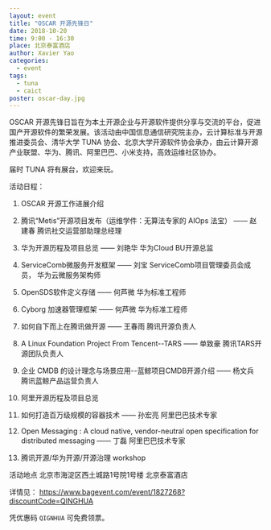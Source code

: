 ```yaml
---
layout: event
title: "OSCAR 开源先锋日"
date: 2018-10-20
time: 9:00 - 16:30
place: 北京泰富酒店
author: Xavier Yao
categories:
  - event
tags:
  - tuna
  - caict
poster: oscar-day.jpg
---
```


OSCAR 开源先锋日旨在为本土开源企业与开源软件提供分享与交流的平台，促进国产开源软件的繁荣发展。该活动由中国信息通信研究院主办，云计算标准与开源推进委员会、清华大学 TUNA 协会、北京大学开源软件协会承办，由云计算开源产业联盟、华为、腾讯、阿里巴巴、小米支持，高效运维社区协办。

届时 TUNA 将有展台，欢迎来玩。

活动日程：

1. OSCAR 开源工作进展介绍

2. 腾讯“Metis”开源项目发布（运维学件：无算法专家的 AIOps 法宝） —— 赵建春 腾讯社交运营部助理总经理

3. 华为开源历程及项目总览 —— 刘艳华 华为Cloud BU开源总监

4. ServiceComb微服务开发框架 —— 刘宝 ServiceComb项目管理委员会成员， 华为云微服务架构师

5. OpenSDS软件定义存储 —— 何芦微 华为标准工程师

6. Cyborg 加速器管理框架 —— 何芦微 华为标准工程师

7. 如何自下而上在腾讯做开源 —— 王春雨 腾讯开源负责人

8. A Linux Foundation Project From Tencent--TARS —— 单致豪 腾讯TARS开源团队负责人

9. 企业 CMDB 的设计理念与场景应用--蓝鲸项目CMDB开源介绍 —— 杨文兵 腾讯蓝鲸产品运营负责人

5. 阿里开源历程及项目总览   

10. 如何打造百万级规模的容器技术 —— 孙宏亮 阿里巴巴技术专家

11. Open Messaging : A cloud native, vendor-neutral open specification for distributed messaging —— 丁磊 阿里巴巴技术专家

6. 腾讯开源/华为开源/开源治理 workshop



活动地点 北京市海淀区西土城路1号院1号楼 北京泰富酒店

详情见： https://www.bagevent.com/event/1827268?discountCode=QINGHUA

凭优惠码 `QIGNHUA` 可免费领票。
